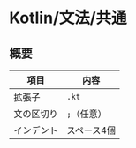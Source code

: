 # Kotlin/文法/共通

## 概要

| 項目       | 内容        |
| ---------- | ----------- |
| 拡張子     | `.kt`       |
| 文の区切り | `;`（任意） |
| インデント | スペース4個 |
